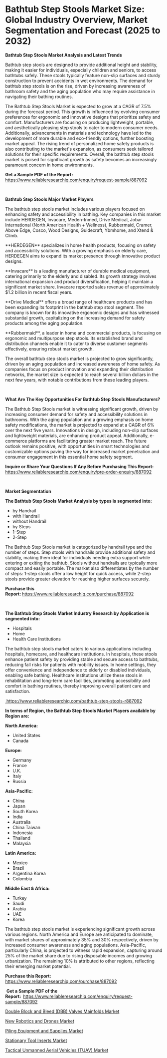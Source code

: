 <p><h1>Bathtub Step Stools Market Size: Global Industry Overview, Market Segmentation and Forecast (2025 to 2032)</h1></p><p><strong>Bathtub Step Stools Market Analysis and Latest Trends</strong></p>
<p><p>Bathtub step stools are designed to provide additional height and stability, making it easier for individuals, especially children and seniors, to access bathtubs safely. These stools typically feature non-slip surfaces and sturdy construction to prevent accidents in wet environments. The demand for bathtub step stools is on the rise, driven by increasing awareness of bathroom safety and the aging population who may require assistance in navigating their bathing routines.</p><p>The Bathtub Step Stools Market is expected to grow at a CAGR of 7.5% during the forecast period. This growth is influenced by evolving consumer preferences for ergonomic and innovative designs that prioritize safety and comfort. Manufacturers are focusing on producing lightweight, portable, and aesthetically pleasing step stools to cater to modern consumer needs. Additionally, advancements in materials and technology have led to the development of more durable and eco-friendly options, further boosting market appeal. The rising trend of personalized home safety products is also contributing to the market's expansion, as consumers seek tailored solutions for their specific requirements. Overall, the bathtub step stools market is poised for significant growth as safety becomes an increasingly paramount concern in home environments.</p></p>
<p><strong>Get a Sample PDF of the Report:&nbsp;</strong> <a href="https://www.reliableresearchiq.com/enquiry/request-sample/887092?utm_campaign=3370&utm_medium=2&utm_source=Github&utm_content=ia&utm_term=04042025&utm_id=bathtub-step-stools">https://www.reliableresearchiq.com/enquiry/request-sample/887092</a></p>
<p>&nbsp;</p>
<p><strong>Bathtub Step Stools Major Market Players</strong></p>
<p><p>The bathtub step stools market includes various players focused on enhancing safety and accessibility in bathing. Key companies in this market include HERDEGEN, Invacare, Meden-Inmed, Drive Medical, Jobar International (North American Health + Wellness), Rubbermaid, Cramer, Above Edge, Cosco, Wood Designs, Guidecraft, Ybmhome, and Xtend & Climb.</p><p>**HERDEGEN** specializes in home health products, focusing on safety and accessibility solutions. With a growing emphasis on elderly care, HERDEGEN aims to expand its market presence through innovative product designs.</p><p>**Invacare** is a leading manufacturer of durable medical equipment, catering primarily to the elderly and disabled. Its growth strategy involves international expansion and product diversification, helping it maintain a significant market share. Invacare reported sales revenue of approximately $1.2 billion in recent fiscal years.</p><p>**Drive Medical** offers a broad range of healthcare products and has been expanding its footprint in the bathtub step stool segment. The company is known for its innovative ergonomic designs and has witnessed substantial growth, capitalizing on the increasing demand for safety products among the aging population.</p><p>**Rubbermaid**, a leader in home and commercial products, is focusing on ergonomic and multipurpose step stools. Its established brand and distribution channels enable it to cater to diverse customer segments effectively, ensuring robust market growth.</p><p>The overall bathtub step stools market is projected to grow significantly, driven by an aging population and increased awareness of home safety. As companies focus on product innovation and expanding their distribution networks, the market size is expected to reach several billion dollars in the next few years, with notable contributions from these leading players.</p></p>
<p>&nbsp;</p>
<p><strong>What Are The Key Opportunities For Bathtub Step Stools Manufacturers?</strong></p>
<p><p>The Bathtub Step Stools market is witnessing significant growth, driven by increasing consumer demand for safety and accessibility solutions in bathrooms. With the aging population and a growing emphasis on home safety modifications, the market is projected to expand at a CAGR of 6% over the next five years. Innovations in design, including non-slip surfaces and lightweight materials, are enhancing product appeal. Additionally, e-commerce platforms are facilitating greater market reach. The future outlook remains positive, with opportunities in smart technologies and customizable options paving the way for increased market penetration and consumer engagement in this essential home safety segment.</p></p>
<p><strong>Inquire or Share Your Questions If Any Before Purchasing This Report:</strong> <a href="https://www.reliableresearchiq.com/enquiry/pre-order-enquiry/887092?utm_campaign=3370&utm_medium=2&utm_source=Github&utm_content=ia&utm_term=04042025&utm_id=bathtub-step-stools">https://www.reliableresearchiq.com/enquiry/pre-order-enquiry/887092</a></p>
<p>&nbsp;</p>
<p><strong>Market Segmentation</strong></p>
<p><strong>The Bathtub Step Stools Market Analysis by types is segmented into:</strong></p>
<p><ul><li>by Handrail</li><li>with Handrail</li><li>without Handrail</li><li>by Steps</li><li>1-Step</li><li>2-Step</li></ul></p>
<p><p>The Bathtub Step Stools market is categorized by handrail type and the number of steps. Step stools with handrails provide additional safety and stability, making them ideal for individuals needing extra support while entering or exiting the bathtub. Stools without handrails are typically more compact and easily portable. The market also differentiates by the number of steps: 1-step stools offer a low height for quick access, while 2-step stools provide greater elevation for reaching higher surfaces securely.</p></p>
<p><strong>Purchase this Report:&nbsp;</strong><a href="https://www.reliableresearchiq.com/purchase/887092?utm_campaign=3370&utm_medium=2&utm_source=Github&utm_content=ia&utm_term=04042025&utm_id=bathtub-step-stools">https://www.reliableresearchiq.com/purchase/887092</a></p>
<p>&nbsp;</p>
<p><strong>The Bathtub Step Stools Market Industry Research by Application is segmented into:</strong></p>
<p><ul><li>Hospitals</li><li>Home</li><li>Health Care Institutions</li></ul></p>
<p><p>The bathtub step stools market caters to various applications including hospitals, homecare, and healthcare institutions. In hospitals, these stools enhance patient safety by providing stable and secure access to bathtubs, reducing fall risks for patients with mobility issues. In home settings, they offer convenience and independence to elderly or disabled individuals, enabling safe bathing. Healthcare institutions utilize these stools in rehabilitation and long-term care facilities, promoting accessibility and comfort in bathing routines, thereby improving overall patient care and satisfaction.</p></p>
<p><a href="https://www.reliableresearchiq.com/bathtub-step-stools-r887092?utm_campaign=3370&utm_medium=2&utm_source=Github&utm_content=ia&utm_term=04042025&utm_id=bathtub-step-stools">&nbsp;https://www.reliableresearchiq.com/bathtub-step-stools-r887092</a></p>
<p><strong>In terms of Region, the Bathtub Step Stools Market Players available by Region are:</strong></p>
<p>
    <p> <strong> North America: </strong>
        <ul>
            <li>United States</li>
            <li>Canada</li>
        </ul>
        </p> 
    <p> <strong> Europe: </strong>
        <ul>
            <li>Germany</li>
            <li>France</li>
            <li>U.K.</li>
            <li>Italy</li>
            <li>Russia</li>
        </ul>
        </p> 
    <p> <strong> Asia-Pacific: </strong>
        <ul>
            <li>China</li>
            <li>Japan</li>
            <li>South Korea</li>
            <li>India</li>
            <li>Australia</li>
            <li>China Taiwan</li>
            <li>Indonesia</li>
            <li>Thailand</li>
            <li>Malaysia</li>
        </ul>
        </p> 
    <p> <strong> Latin America: </strong>
        <ul>
            <li>Mexico</li>
            <li>Brazil</li>
            <li>Argentina Korea</li>
            <li>Colombia</li>
        </ul>
        </p> 
    <p> <strong> Middle East & Africa: </strong>
        <ul>
            <li>Turkey</li>
            <li>Saudi</li>
            <li>Arabia</li>
            <li>UAE</li>
            <li>Korea</li>
        </ul>
    </p>
    </p>
<p><p>The bathtub step stools market is experiencing significant growth across various regions. North America and Europe are anticipated to dominate, with market shares of approximately 35% and 30% respectively, driven by increased consumer awareness and aging populations. Asia-Pacific, particularly China, is projected to witness rapid expansion, capturing around 25% of the market share due to rising disposable incomes and growing urbanization. The remaining 10% is attributed to other regions, reflecting their emerging market potential.</p></p>
<p><strong>Purchase this Report: </strong><a href="https://www.reliableresearchiq.com/purchase/887092?utm_campaign=3370&utm_medium=2&utm_source=Github&utm_content=ia&utm_term=04042025&utm_id=bathtub-step-stools">https://www.reliableresearchiq.com/purchase/887092</a></p>
<p>&nbsp;<strong>Get a Sample PDF of the Report:&nbsp;&nbsp;</strong><a href="https://www.reliableresearchiq.com/enquiry/request-sample/887092?utm_campaign=3370&utm_medium=2&utm_source=Github&utm_content=ia&utm_term=04042025&utm_id=bathtub-step-stools">https://www.reliableresearchiq.com/enquiry/request-sample/887092</a></p>
<p><strong></strong></p>
<p><p><a href="https://www.linkedin.com/pulse/double-block-bleed-dbb-valves-mainfolds-market-trends-6xsre?utm_campaign=3370&utm_medium=2&utm_source=Github&utm_content=ia&utm_term=04042025&utm_id=bathtub-step-stools">Double Block and Bleed (DBB) Valves Mainfolds Market</a></p><p><a href="https://www.linkedin.com/pulse/future-revenue-growth-new-robotics-drones-market-projected-ymwie?utm_campaign=3370&utm_medium=2&utm_source=Github&utm_content=ia&utm_term=04042025&utm_id=bathtub-step-stools">New Robotics and Drones Market</a></p><p><a href="https://www.linkedin.com/pulse/market-demand-revenue-piling-equipment-supplies-133-cagr-wgiye?utm_campaign=3370&utm_medium=2&utm_source=Github&utm_content=ia&utm_term=04042025&utm_id=bathtub-step-stools">Piling Equipment and Supplies Market</a></p><p><a href="https://www.linkedin.com/pulse/stationary-tool-inserts-market-size-2025-2032-reports-rise-svyhe?utm_campaign=3370&utm_medium=2&utm_source=Github&utm_content=ia&utm_term=04042025&utm_id=bathtub-step-stools">Stationary Tool Inserts Market</a></p><p><a href="https://www.linkedin.com/pulse/strategic-insights-tactical-unmanned-aerial-vehicles-tuav-vngue?utm_campaign=3370&utm_medium=2&utm_source=Github&utm_content=ia&utm_term=04042025&utm_id=bathtub-step-stools">Tactical Unmanned Aerial Vehicles (TUAV) Market</a></p></p>